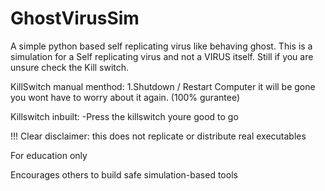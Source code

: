 # GhostVirusSim
A simple python based self replicating virus like behaving ghost. This is a simulation for a Self replicating virus and not a VIRUS itself. Still if you are unsure check the Kill switch.

KillSwitch manual menthod:
1.Shutdown / Restart Computer it will be gone you wont have to worry about it again. (100% gurantee)

Killswitch inbuilt:
-Press the killswitch youre good to go

!!!
Clear disclaimer: this does not replicate or distribute real executables

For education only

Encourages others to build safe simulation-based tools


